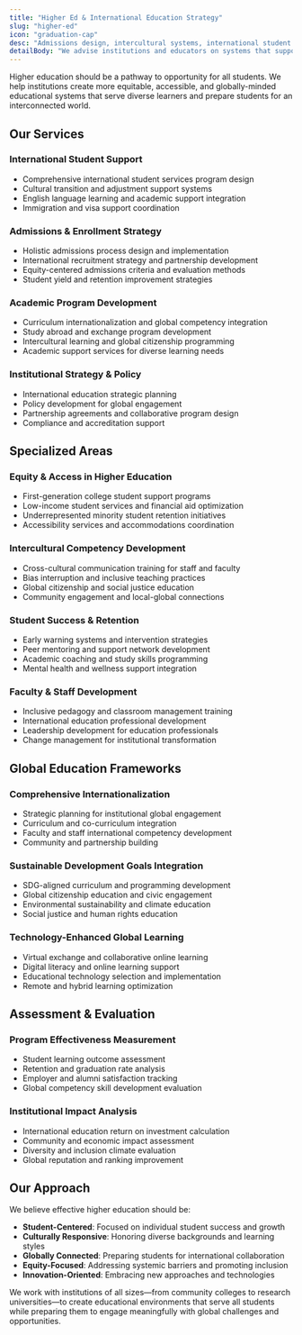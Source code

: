 ```yaml
---
title: "Higher Ed & International Education Strategy"
slug: "higher-ed"
icon: "graduation-cap"
desc: "Admissions design, intercultural systems, international student programs, and academic support frameworks."
detailBody: "We advise institutions and educators on systems that support global learners."
---
```


Higher education should be a pathway to opportunity for all students. We help institutions create more equitable, accessible, and globally-minded educational systems that serve diverse learners and prepare students for an interconnected world.

## Our Services

### International Student Support
- Comprehensive international student services program design
- Cultural transition and adjustment support systems
- English language learning and academic support integration
- Immigration and visa support coordination

### Admissions & Enrollment Strategy
- Holistic admissions process design and implementation
- International recruitment strategy and partnership development
- Equity-centered admissions criteria and evaluation methods
- Student yield and retention improvement strategies

### Academic Program Development
- Curriculum internationalization and global competency integration
- Study abroad and exchange program development
- Intercultural learning and global citizenship programming
- Academic support services for diverse learning needs

### Institutional Strategy & Policy
- International education strategic planning
- Policy development for global engagement
- Partnership agreements and collaborative program design
- Compliance and accreditation support

## Specialized Areas

### Equity & Access in Higher Education
- First-generation college student support programs
- Low-income student services and financial aid optimization
- Underrepresented minority student retention initiatives
- Accessibility services and accommodations coordination

### Intercultural Competency Development
- Cross-cultural communication training for staff and faculty
- Bias interruption and inclusive teaching practices
- Global citizenship and social justice education
- Community engagement and local-global connections

### Student Success & Retention
- Early warning systems and intervention strategies
- Peer mentoring and support network development
- Academic coaching and study skills programming
- Mental health and wellness support integration

### Faculty & Staff Development
- Inclusive pedagogy and classroom management training
- International education professional development
- Leadership development for education professionals
- Change management for institutional transformation

## Global Education Frameworks

### Comprehensive Internationalization
- Strategic planning for institutional global engagement
- Curriculum and co-curriculum integration
- Faculty and staff international competency development
- Community and partnership building

### Sustainable Development Goals Integration
- SDG-aligned curriculum and programming development
- Global citizenship education and civic engagement
- Environmental sustainability and climate education
- Social justice and human rights education

### Technology-Enhanced Global Learning
- Virtual exchange and collaborative online learning
- Digital literacy and online learning support
- Educational technology selection and implementation
- Remote and hybrid learning optimization

## Assessment & Evaluation

### Program Effectiveness Measurement
- Student learning outcome assessment
- Retention and graduation rate analysis
- Employer and alumni satisfaction tracking
- Global competency skill development evaluation

### Institutional Impact Analysis
- International education return on investment calculation
- Community and economic impact assessment
- Diversity and inclusion climate evaluation
- Global reputation and ranking improvement

## Our Approach

We believe effective higher education should be:

- **Student-Centered**: Focused on individual student success and growth
- **Culturally Responsive**: Honoring diverse backgrounds and learning styles
- **Globally Connected**: Preparing students for international collaboration
- **Equity-Focused**: Addressing systemic barriers and promoting inclusion
- **Innovation-Oriented**: Embracing new approaches and technologies

We work with institutions of all sizes—from community colleges to research universities—to create educational environments that serve all students while preparing them to engage meaningfully with global challenges and opportunities.